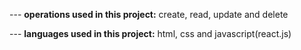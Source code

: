 --- **operations used in this project:** create, read, update and delete

--- **languages used in this project:** html, css and javascript(react.js)
